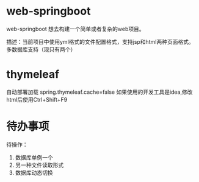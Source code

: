# web-springboot
web-springboot
想去构建一个简单或者复杂的web项目。

描述：当前项目中使用yml格式的文件配置格式，支持jsp和html两种页面格式。
多数据库支持（现只有两个）

# thymeleaf
自动部署加载
spring.thymeleaf.cache=false
如果使用的开发工具是idea,修改html后使用Ctrl+Shift+F9

# 待办事项
待操作：
1. 数据库单例一个
3. 另一种文件读取形式
4. 数据库动态切换